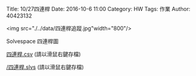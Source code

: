 Title: 10/27四連桿
Date: 2016-10-6 11:00
Category: HW
Tags: 作業
Author: 40423132



<!-- PELICAN_END_SUMMARY -->

<img src="./../data/四連桿追蹤.jpg"width="800"/>

<p>Solvespace 四連桿圖</p>

<p><a href="./../w7/四連桿追蹤.slvs"> 四連桿.csv</a> (請以滑鼠右鍵存檔)</p>

<p><a href="./../w7/四連桿路徑.csv">/四連桿.slvs</a> (請以滑鼠右鍵存檔)</p>
